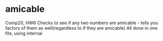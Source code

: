 # amicable
Comp20, HW6
Checks to see if any two numbers are amicable - tells you factors of them as well(regardless to if they are amicable)
All done in one file, using internal <style> and <script> tags within the HTML
